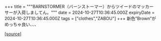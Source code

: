 +++
title = """BARNSTORMER（バーンストーマー）からツイードのマッカーサーが入荷しましてん。"""
date = 2024-10-27T10:36:45.000Z
expiryDate = 2024-10-27T10:36:45.000Z
tags = ["clothes","ZABOU"]
+++
新色”Brown”がめっちゃ良い、、、

[[source]](https://zabou.org/2024/10/27/311187/)
